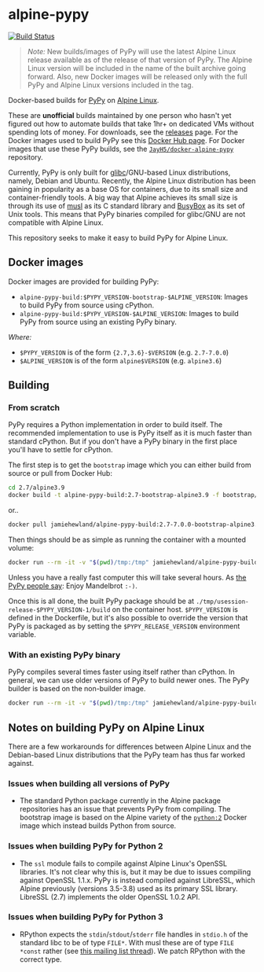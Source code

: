 # alpine-pypy

[![Build Status](https://img.shields.io/travis/JayH5/alpine-pypy/master.svg)](https://travis-ci.org/JayH5/alpine-pypy)

> *Note:* New builds/images of PyPy will use the latest Alpine Linux release available as of the release of that version of PyPy. The Alpine Linux version will be included in the name of the built archive going forward. Also, new Docker images will be released only with the full PyPy and Alpine Linux versions included in the tag.

Docker-based builds for [PyPy](http://pypy.org) on [Alpine Linux](http://www.alpinelinux.org).

These are **unofficial** builds maintained by one person who hasn't yet figured out how to automate builds that take 1hr+ on dedicated VMs without spending lots of money. For downloads, see the [releases](https://github.com/JayH5/alpine-pypy/releases) page. For the Docker images used to build PyPy see this [Docker Hub page](https://hub.docker.com/r/jamiehewland/alpine-pypy-build/). For Docker images that use these PyPy builds, see the [`JayH5/docker-alpine-pypy`](https://github.com/JayH5/docker-alpine-pypy/) repository.

Currently, PyPy is only built for [glibc](https://www.gnu.org/software/libc/)/GNU-based Linux distributions, namely, Debian and Ubuntu. Recently, the Alpine Linux distribution has been gaining in popularity as a base OS for containers, due to its small size and container-friendly tools. A big way that Alpine achieves its small size is through its use of [musl](https://www.musl-libc.org) as its C standard library and [BusyBox](https://busybox.net) as its set of Unix tools. This means that PyPy binaries compiled for glibc/GNU are not compatible with Alpine Linux.

This repository seeks to make it easy to build PyPy for Alpine Linux.

## Docker images
Docker images are provided for building PyPy:

* `alpine-pypy-build:$PYPY_VERSION-bootstrap-$ALPINE_VERSION`: Images to build PyPy from source using cPython.
* `alpine-pypy-build:$PYPY_VERSION-$ALPINE_VERSION`: Images to build PyPy from source using an existing PyPy binary.

*Where:*
* `$PYPY_VERSION` is of the form `{2.7,3.6}-$VERSION` (e.g. `2.7-7.0.0`)
* `$ALPINE_VERSION` is of the form `alpine$VERSION` (e.g. `alpine3.6`)

## Building
### From scratch
PyPy requires a Python implementation in order to build itself. The recommended implementation to use is PyPy itself as it is much faster than standard cPython. But if you don't have a PyPy binary in the first place you'll have to settle for cPython.

The first step is to get the `bootstrap` image which you can either build from source or pull from Docker Hub:
```sh
cd 2.7/alpine3.9
docker build -t alpine-pypy-build:2.7-bootstrap-alpine3.9 -f bootstrap/Dockerfile .
```
or..
```sh
docker pull jamiehewland/alpine-pypy-build:2.7-7.0.0-bootstrap-alpine3.9
```

Then things should be as simple as running the container with a mounted volume:
```sh
docker run --rm -it -v "$(pwd)/tmp:/tmp" jamiehewland/alpine-pypy-build:2.7-7.0.0-bootstrap-alpine3.9
```

Unless you have a really fast computer this will take several hours. As [the PyPy people say](http://pypy.org/download.html#building-from-source): Enjoy Mandelbrot `:-)`.

Once this is all done, the built PyPy package should be at `./tmp/usession-release-$PYPY_VERSION-1/build` on the container host. `$PYPY_VERSION` is defined in the Dockerfile, but it's also possible to override the version that PyPy is packaged as by setting the `$PYPY_RELEASE_VERSION` environment variable.

### With an existing PyPy binary
PyPy compiles several times faster using itself rather than cPython. In general, we can use older versions of PyPy to build newer ones. The PyPy builder is based on the non-builder image.

```sh
docker run --rm -it -v "$(pwd)/tmp:/tmp" jamiehewland/alpine-pypy-build:2.7-7.0.0-alpine3.9
```

## Notes on building PyPy on Alpine Linux
There are a few workarounds for differences between Alpine Linux and the Debian-based Linux distributions that the PyPy team has thus far worked against.

### Issues when building all versions of PyPy
* The standard Python package currently in the Alpine package repositories has an issue that prevents PyPy from compiling. The bootstrap image is based on the Alpine variety of the [`python:2`](https://hub.docker.com/_/python/) Docker image which instead builds Python from source.

### Issues when building PyPy for Python 2
* The `ssl` module fails to compile against Alpine Linux's OpenSSL libraries. It's not clear why this is, but it may be due to issues compiling against OpenSSL 1.1.x. PyPy is instead compiled against LibreSSL, which Alpine previously (versions 3.5-3.8) used as its primary SSL library. LibreSSL (2.7) implements the older OpenSSL 1.0.2 API.

### Issues when building PyPy for Python 3
* RPython expects the `stdin`/`stdout`/`stderr` file handles in `stdio.h` of the standard libc to be of type `FILE*`. With musl these are of type `FILE *const` rather (see [this mailing list thread](https://www.openwall.com/lists/musl/2018/02/02/2)). We patch RPython with the correct type.
